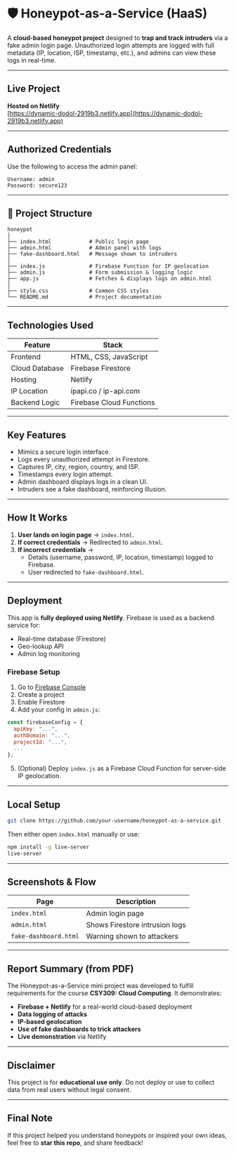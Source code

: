 # 🛡️ Honeypot-as-a-Service (HaaS)

A **cloud-based honeypot project** designed to **trap and track intruders** via a fake admin login page. Unauthorized login attempts are logged with full metadata (IP, location, ISP, timestamp, etc.), and admins can view these logs in real-time.

---

##  Live Project

**Hosted on Netlify**  
 [https://dynamic-dodol-2919b3.netlify.app](https://dynamic-dodol-2919b3.netlify.app)

---

##  Authorized Credentials

Use the following to access the admin panel:
```
Username: admin  
Password: secure123
```

---

## 📁 Project Structure

```
honeypot
│
├── index.html            # Public login page
├── admin.html            # Admin panel with logs
├── fake-dashboard.html   # Message shown to intruders
│
├── index.js              # Firebase Function for IP geolocation
├── admin.js              # Form submission & logging logic
├── app.js                # Fetches & displays logs on admin.html
│
├── style.css             # Common CSS styles
└── README.md             # Project documentation
```

---

##  Technologies Used

| Feature        | Stack |
|----------------|-----------------------------|
| Frontend       | HTML, CSS, JavaScript       |
| Cloud Database | Firebase Firestore          |
| Hosting        | Netlify                     |
| IP Location    | ipapi.co / ip-api.com       |
| Backend Logic  | Firebase Cloud Functions    |

---

##  Key Features

-   Mimics a secure login interface.
-  Logs every unauthorized attempt in Firestore.
-  Captures IP, city, region, country, and ISP.
-  Timestamps every login attempt.
-  Admin dashboard displays logs in a clean UI.
-  Intruders see a fake dashboard, reinforcing illusion.

---

##  How It Works

1. **User lands on login page** → `index.html`.
2. **If correct credentials** → Redirected to `admin.html`.
3. **If incorrect credentials** → 
   - Details (username, password, IP, location, timestamp) logged to Firebase.
   - User redirected to `fake-dashboard.html`.

---

##  Deployment

This app is **fully deployed using Netlify**. Firebase is used as a backend service for:
- Real-time database (Firestore)
- Geo-lookup API
- Admin log monitoring

### Firebase Setup

1. Go to [Firebase Console](https://console.firebase.google.com)
2. Create a project
3. Enable Firestore
4. Add your config in `admin.js`:
```js
const firebaseConfig = {
  apiKey: "...",
  authDomain: "...",
  projectId: "...",
  ...
};
```
5. (Optional) Deploy `index.js` as a Firebase Cloud Function for server-side IP geolocation.

---

## Local Setup

```bash
git clone https://github.com/your-username/honeypot-as-a-service.git
```

Then either open `index.html` manually or use:

```bash
npm install -g live-server
live-server
```

---

##  Screenshots & Flow

| Page                | Description                             |
|---------------------|------------------------------------------|
| `index.html`        | Admin login page                        |
| `admin.html`        | Shows Firestore intrusion logs          |
| `fake-dashboard.html`| Warning shown to attackers              |

---

##  Report Summary (from PDF)

The Honeypot-as-a-Service mini project was developed to fulfill requirements for the course **CSY309: Cloud Computing**. It demonstrates:

- **Firebase + Netlify** for a real-world cloud-based deployment
- **Data logging of attacks**
- **IP-based geolocation**
- **Use of fake dashboards to trick attackers**
- **Live demonstration** via Netlify


---

## Disclaimer

This project is for **educational use only**. Do not deploy or use to collect data from real users without legal consent.

---

##  Final Note

If this project helped you understand honeypots or inspired your own ideas, feel free to **star this repo**, and share feedback!
